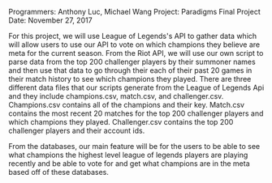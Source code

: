 Programmers: Anthony Luc, Michael Wang
Project: Paradigms Final Project
Date: November 27, 2017

For this project, we will use League of Legends's API to gather data which will allow users to use our API to vote on which champions they believe are meta for the current season. From the Riot API, we will use our own script to parse data from the top 200 challenger players by their summoner names and then use that data to go through their each of their past 20 games in their match history to see which champions they played. There are three different data files that our scripts generate from the League of Legends Api and they include champions.csv, match.csv, and challenger.csv. Champions.csv contains all of the champions and their key. Match.csv contains the most recent 20 matches for the top 200 challenger players and which champions they played. Challenger.csv contains the top 200 challenger players and their account ids. 

From the databases, our main feature will be for the users to be able to see what champions the highest level league of legends players are playing recently and be able to vote for and get what champions are in the meta based off of these databases. 